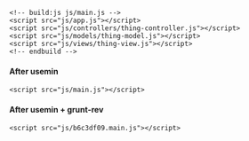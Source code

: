 <pre><code class="html">&lt;!-- build:js js/main.js --&gt;
&lt;script src=&quot;js/app.js&quot;&gt;&lt;/script&gt;
&lt;script src=&quot;js/controllers/thing-controller.js&quot;&gt;&lt;/script&gt;
&lt;script src=&quot;js/models/thing-model.js&quot;&gt;&lt;/script&gt;
&lt;script src=&quot;js/views/thing-view.js&quot;&gt;&lt;/script&gt;
&lt;!-- endbuild --&gt;
</code></pre>

#### After usemin

<pre><code class="html">&lt;script src=&quot;js/main.js&quot;&gt;&lt;/script&gt;
</code></pre>

#### After usemin + grunt-rev
<pre><code class="html">&lt;script src=&quot;js/b6c3df09.main.js&quot;&gt;&lt;/script&gt;
</code></pre>